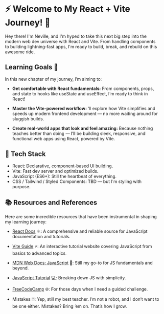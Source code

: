 # ⚡️ Welcome to My React + Vite Journey! 🚀

Hey there! I'm Neville, and I'm hyped to take this next big step into the modern web dev universe with React and Vite. From handling components to building lightning-fast apps, I'm ready to build, break, and rebuild on this awesome ride.

## Learning Goals 🎯

In this new chapter of my journey, I’m aiming to:

- **Get comfortable with React fundamentals:** From components, props, and state to hooks like useState and useEffect, I’m ready to think in React!

- **Master the Vite-powered workflow:** ’ll explore how Vite simplifies and speeds up modern frontend development — no more waiting around for sluggish builds.

- **Create real-world apps that look and feel amazing:** Because nothing teaches better than doing — I’ll be building sleek, responsive, and functional web apps using React, powered by Vite.

## 🔧 Tech Stack

- React: Declarative, component-based UI building.
- Vite: Fast dev server and optimized builds.
- JavaScript (ES6+): Still the heartbeat of everything.
- CSS / Tailwind / Styled Components: TBD — but I'm styling with purpose.

## 📚 Resources and References

Here are some incredible resources that have been instrumental in shaping my learning journey:

- [React Docs](https://react.dev/) ⚛️: A comprehensive and reliable source for JavaScript documentation and tutorials.

- [Vite Guide](https://vite.dev/guide/) ⚡: An interactive tutorial website covering JavaScript from basics to advanced topics.

- [MDN Web Docs: JavaScript](https://developer.mozilla.org/en-US/docs/Web/JavaScript) 📖: Still my go-to for JS fundamentals and beyond.

- [JavaScript Tutorial](https://www.javascripttutorial.net/) 💻: Breaking down JS with simplicity.

- [FreeCodeCamp](https://www.freecodecamp.org/learn/full-stack-developer/) 🌐: For those days when I need a guided challenge.

- Mistakes 🃏: Yep, still my best teacher. I’m not a robot, and I don’t want to be one either. Mistakes? Bring ’em on. That’s how I grow.
